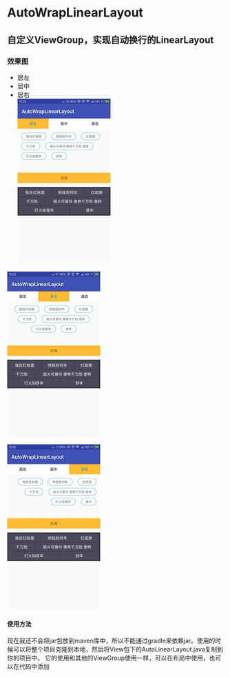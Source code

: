 # AutoWrapLinearLayout
## 自定义ViewGroup，实现自动换行的LinearLayout
### 效果图
 * 居左  
 * 居中  
  * 居右  
 ![居左](/design/left.jpg)
 
 ![居中](/design/center.jpg) 

 ![居右](/design/right.jpg)
#### 使用方法
   现在我还不会将jar包放到maven库中，所以不能通过gradle来依赖jar。使用的时候可以将整个项目克隆到本地，然后将View包下的AutoLinearLayout.java复制到你的项目中。
   它的使用和其他的ViewGroup使用一样，可以在布局中使用，也可以在代码中添加

